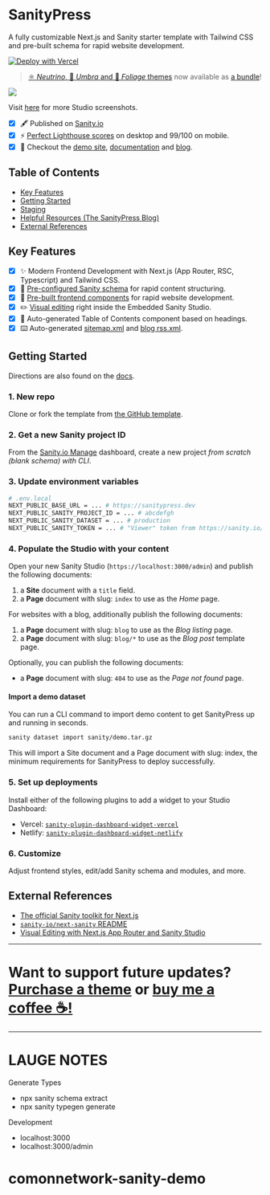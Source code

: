 # SanityPress

A fully customizable Next.js and Sanity starter template with Tailwind CSS and pre-built schema for rapid website development.

[![Deploy with Vercel](https://vercel.com/button)](https://vercel.com/new/clone?repository-url=https%3A%2F%2Fgithub.com%2Fnuotsu%2Fsanitypress&env=NEXT_PUBLIC_BASE_URL,NEXT_PUBLIC_SANITY_PROJECT_ID,NEXT_PUBLIC_SANITY_DATASET,NEXT_PUBLIC_SANITY_TOKEN&envDescription=Values%20needed%20to%20connect%20a%20Sanity%20CMS&envLink=https%3A%2F%2Fsanitypress.dev%2Fdocs%2Fgetting-started&demo-title=SanityPress&demo-description=Official%20website%20and%20blog%20for%20SanityPress%2C%20built%20with%20SanityPress&demo-url=https%3A%2F%2Fsanitypress.dev&demo-image=https%3A%2F%2Fcdn.sanity.io%2Fimages%2Felyfelq1%2Fproduction%2F7fb61a2b110f509582f0f43cb1e397f8fa9e5c07-2814x1798.png%3Fw%3D1600)

> [⚛️ _Neutrino_, 🔭 _Umbra_ and 🍃 _Foliage_ themes](https://sanitypress.dev/themes) now available as [a bundle](https://payhip.com/b/QDUzE)!

![](https://cdn.sanity.io/images/81pocpw8/production/c2842358c289a3e6472dabe836815db2971125f9-5088x3352.jpg)

Visit [here](https://sanitypress.dev/studio-screenshots) for more Studio screenshots.

- [x] 🖋️ Published on [Sanity.io](https://www.sanity.io/templates/sanitypress)
- [x] ⚡ [Perfect Lighthouse scores](https://pagespeed.web.dev/analysis?url=https%3A%2F%2Fsanitypress.dev%2F) on desktop and 99/100 on mobile.
- [x] 🚀 Checkout the [demo site](https://sanitypress.dev), [documentation](https://sanitypress.dev/docs) and [blog](https://sanitypress.dev/blog).

## Table of Contents

- [Key Features](#key-features)
- [Getting Started](#getting-started)
- [Staging](#staging)
- [Helpful Resources (The SanityPress Blog)](https://sanitypress.dev/blog)
- [External References](#external-references)

## Key Features

- [x] ✨ Modern Frontend Development with Next.js (App Router, RSC, Typescript) and Tailwind CSS.
- [x] 📕 [Pre-configured Sanity schema](/sanity/schemas/index.ts) for rapid content structuring.
- [x] 📘 [Pre-built frontend components](/next/src/ui/) for rapid website development.
- [x] ✏️ [Visual editing](https://sanitypress.dev/blog/visual-editing) right inside the Embedded Sanity Studio.
- [x] 📜 Auto-generated Table of Contents component based on headings.
- [x] ⌨️ Auto-generated [sitemap.xml](/next/src/app/sitemap.ts) and [blog rss.xml](/next/src/app/blog/rss.xml/route.ts).

## Getting Started

Directions are also found on the [docs](https://sanitypress.dev/docs).

### 1. New repo

Clone or fork the template from [the GitHub template](https://github.com/nuotsu/sanitypress).

### 2. Get a new Sanity project ID

From the [Sanity.io Manage](https://sanity.io/manage) dashboard, create a new project _from scratch (blank schema) with CLI_.

### 3. Update environment variables

```sh
# .env.local
NEXT_PUBLIC_BASE_URL = ... # https://sanitypress.dev
NEXT_PUBLIC_SANITY_PROJECT_ID = ... # abcdefgh
NEXT_PUBLIC_SANITY_DATASET = ... # production
NEXT_PUBLIC_SANITY_TOKEN = ... # "Viewer" token from https://sanity.io/manage
```

### 4. Populate the Studio with your content

Open your new Sanity Studio (`‌https://localhost:3000/admin`) and publish the following documents:

1. a **Site** document with a `title` field.
2. a **Page** document with slug: `index` to use as the _Home_ page.

For websites with a blog, additionally publish the following documents:

1. a **Page** document with slug: `blog` to use as the _Blog listing_ page.
2. a **Page** document with slug: `blog/*` to use as the _Blog post_ template page.

Optionally, you can publish the following documents:

- a **Page** document with slug: `404` to use as the _Page not found_ page.

#### Import a demo dataset

You can run a CLI command to import demo content to get SanityPress up and running in seconds.

```sh
sanity dataset import sanity/demo.tar.gz
```

This will import a Site document and a Page document with slug: index, the minimum requirements for SanityPress to deploy successfully.

### 5. Set up deployments

Install either of the following plugins to add a widget to your Studio Dashboard:

- Vercel: [`sanity-plugin-dashboard-widget-vercel`](https://www.sanity.io/plugins/vercel-dashboard-widget)
- Netlify: [`sanity-plugin-dashboard-widget-netlify`](https://www.sanity.io/plugins/sanity-plugin-dashboard-widget-netlify)

### 6. Customize

Adjust frontend styles, edit/add Sanity schema and modules, and more.

## External References

- [The official Sanity toolkit for Next.js](https://www.sanity.io/plugins/next-sanity)
- [`sanity-io/next-sanity` README](https://github.com/sanity-io/next-sanity#readme)
- [Visual Editing with Next.js App Router and Sanity Studio](https://www.sanity.io/guides/nextjs-app-router-live-preview)

---

# Want to support future updates? [Purchase a theme](https://payhip.com/SanityPress) or [buy me a coffee ☕!](https://buymeacoffee.com/nuotsu)

---

# LAUGE NOTES

Generate Types

- npx sanity schema extract
- npx sanity typegen generate

Development

- localhost:3000
- localhost:3000/admin
# comonnetwork-sanity-demo
